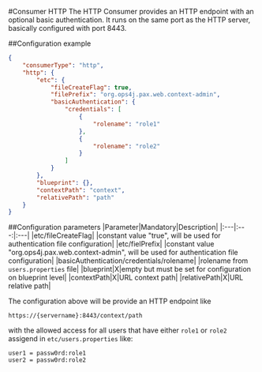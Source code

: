 #Consumer HTTP
The HTTP Consumer provides an HTTP endpoint with an optional basic authentication. It runs on the same port as the HTTP server, basically configured with port 8443.

##Configuration example
````json
{
    "consumerType": "http",
    "http": {
        "etc": {
            "fileCreateFlag": true,
            "filePrefix": "org.ops4j.pax.web.context-admin",
            "basicAuthentication": {
                "credentials": [
                    {
                        "rolename": "role1"
                    },
                    {
                        "rolename": "role2"
                    }
                ]
            }
        },
        "blueprint": {},
        "contextPath": "context",
        "relativePath": "path"
    }
}
````
##Configuration parameters
|Parameter|Mandatory|Description|
|:---|:---:|:---|
|etc/fileCreateFlag| |constant value "true", will be used for authentication file configuration|
|etc/fielPrefix| |constant value "org.ops4j.pax.web.context-admin", will be used for authentication file configuration|
|basicAuthentication/credentials/rolename| |rolename from `users.properties` file|
|blueprint|X|empty but must be set for configuration on blueprint level|
|contextPath|X|URL context path|
|relativePath|X|URL relative path|

The configuration above will be provide an HTTP endpoint like
````
https://{servername}:8443/context/path
````
with the allowed access for all users that have either `role1` or `role2` assigend in `etc/users.properties` like:
````
user1 = passw0rd:role1
user2 = passw0rd:role2
````